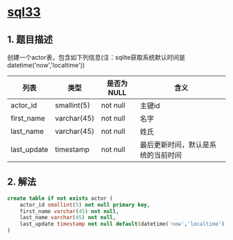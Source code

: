 # [sql33](https://www.nowcoder.com/practice/ac233de508ef4849b0eeb4f38dcf09cf?tpId=82&tags=&title=&diffculty=0&judgeStatus=0&rp=1)

## 1. 题目描述

创建一个actor表，包含如下列信息(注：sqlite获取系统默认时间是datetime('now','localtime'))

列表	| 类型	| 是否为NULL	|含义
---|---|---|---
actor_id	|smallint(5)|	not null|	主键id
first_name	|varchar(45)|	not null|	名字
last_name	|varchar(45)|	not null|	姓氏
last_update	|timestamp|	not null|	最后更新时间，默认是系统的当前时间

## 2. 解法

```sql
create table if not exists actor (
    actor_id smallint(5) not null primary key,
    first_name varchar(45) not null,
    last_name varchar(45) not null,
    last_update timestamp not null default(datetime('now','localtime'))
)
```